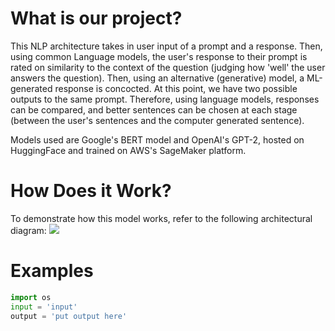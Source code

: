 # What is our project?
This NLP architecture takes in user input of a prompt and a response. Then, using common Language models, the user's response to their prompt is rated on similarity to the context of the question (judging how 'well' the user answers the question). Then, using an alternative (generative) model, a ML-generated response is concocted. At this point, we have two possible outputs to the same prompt. Therefore, using language models, responses can be compared, and better sentences can be chosen at each stage (between the user's sentences and the computer generated sentence).

Models used are Google's BERT model and OpenAI's GPT-2, hosted on HuggingFace and trained on AWS's SageMaker platform.


# How Does it Work?
<!-- Architectural diagram -->
To demonstrate how this model works, refer to the following architectural diagram:
<img src="https://github.com/pranavdulepet/bitcamp-23/blob/main/flowchart.jpeg">

# Examples
<!-- Input-output examples -->
```python
import os
input = 'input'
output = 'put output here'
```
# 
